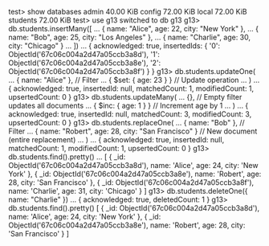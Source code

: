 test> show databases
admin     40.00 KiB
config    72.00 KiB
local     72.00 KiB
students  72.00 KiB
test> use g13
switched to db g13
g13> db.students.insertMany([
...   { name: "Alice", age: 22, city: "New York" },
...   { name: "Bob", age: 25, city: "Los Angeles" },
...   { name: "Charlie", age: 30, city: "Chicago" }
... ])
... 
{
  acknowledged: true,
  insertedIds: {
    '0': ObjectId('67c06c004a2d47a05ccb3a8d'),
    '1': ObjectId('67c06c004a2d47a05ccb3a8e'),
    '2': ObjectId('67c06c004a2d47a05ccb3a8f')
  }
}
g13> db.students.updateOne(
...   { name: "Alice" },  // Filter
...   { $set: { age: 23 } } // Update operation
... )
... 
{
  acknowledged: true,
  insertedId: null,
  matchedCount: 1,
  modifiedCount: 1,
  upsertedCount: 0
}
g13> db.students.updateMany(
...   {},  // Empty filter updates all documents
...   { $inc: { age: 1 } } // Increment age by 1
... )
... 
{
  acknowledged: true,
  insertedId: null,
  matchedCount: 3,
  modifiedCount: 3,
  upsertedCount: 0
}
g13> db.students.replaceOne(
...   { name: "Bob" }, // Filter
...   { name: "Robert", age: 28, city: "San Francisco" } // New document (entire replacement)
... )
... 
{
  acknowledged: true,
  insertedId: null,
  matchedCount: 1,
  modifiedCount: 1,
  upsertedCount: 0
}
g13> db.students.find().pretty()
... 
[
  {
    _id: ObjectId('67c06c004a2d47a05ccb3a8d'),
    name: 'Alice',
    age: 24,
    city: 'New York'
  },
  {
    _id: ObjectId('67c06c004a2d47a05ccb3a8e'),
    name: 'Robert',
    age: 28,
    city: 'San Francisco'
  },
  {
    _id: ObjectId('67c06c004a2d47a05ccb3a8f'),
    name: 'Charlie',
    age: 31,
    city: 'Chicago'
  }
]
g13> db.students.deleteOne({ name: "Charlie" })
... 
{ acknowledged: true, deletedCount: 1 }
g13> db.students.find().pretty()
[
  {
    _id: ObjectId('67c06c004a2d47a05ccb3a8d'),
    name: 'Alice',
    age: 24,
    city: 'New York'
  },
  {
    _id: ObjectId('67c06c004a2d47a05ccb3a8e'),
    name: 'Robert',
    age: 28,
    city: 'San Francisco'
  }
]
